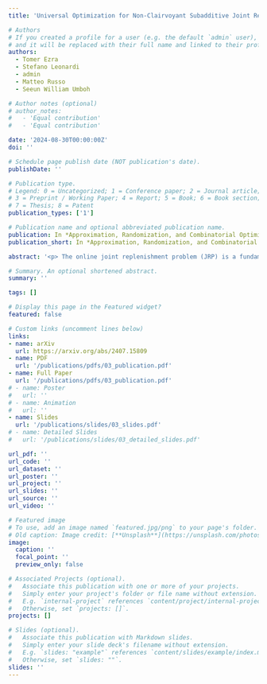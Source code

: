 ```yaml
---
title: 'Universal Optimization for Non-Clairvoyant Subadditive Joint Replenishment'

# Authors
# If you created a profile for a user (e.g. the default `admin` user), write the username (folder name) here
# and it will be replaced with their full name and linked to their profile.
authors:
  - Tomer Ezra
  - Stefano Leonardi
  - admin
  - Matteo Russo
  - Seeun William Umboh

# Author notes (optional)
# author_notes:
#   - 'Equal contribution'
#   - 'Equal contribution'

date: '2024-08-30T00:00:00Z'
doi: ''

# Schedule page publish date (NOT publication's date).
publishDate: ''

# Publication type.
# Legend: 0 = Uncategorized; 1 = Conference paper; 2 = Journal article;
# 3 = Preprint / Working Paper; 4 = Report; 5 = Book; 6 = Book section;
# 7 = Thesis; 8 = Patent
publication_types: ['1']

# Publication name and optional abbreviated publication name.
publication: In *Approximation, Randomization, and Combinatorial Optimization. Algorithms and Techniques* **(APPROX/RANDOM '24)**
publication_short: In *Approximation, Randomization, and Combinatorial Optimization. Algorithms and Techniques* **(APPROX/RANDOM '24)**

abstract: '<p> The online joint replenishment problem (JRP) is a fundamental problem in the area of online problems with delay. Over the last decade, several works have studied generalizations of JRP with different cost functions for servicing requests. Most prior works on JRP and its generalizations have focused on the clairvoyant setting. Recently, Touitou developed a non-clairvoyant framework that provided an $O(\sqrt{n \log n})$ upper bound for a wide class of generalized JRP, where $n$ is the number of request types. <p> We advance the study of non-clairvoyant algorithms by providing a simpler, modular framework that matches the competitive ratio established by Touitou for the same class of generalized JRP. Our key insight is to leverage universal algorithms for Set Cover to approximate arbitrary monotone subadditive functions using a simple class of functions termed disjoint. This allows us to reduce the problem to several independent instances of the TCP Acknowledgement problem, for which a simple 2-competitive non-clairvoyant algorithm is known. The modularity of our framework is a major advantage as it allows us to tailor the reduction to specific problems and obtain better competitive ratios. In particular, we obtain tight $O(\sqrt{n})$-competitive algorithms for two significant problems: Multi-Level Aggregation and Weighted Symmetric Subadditive Joint Replenishment. We also show that, in contrast, Touitou&#39;s algorithm is $\Omega(\sqrt{n \log n})$-competitive for both of these problems.'

# Summary. An optional shortened abstract.
summary: ''

tags: []

# Display this page in the Featured widget?
featured: false

# Custom links (uncomment lines below)
links:
- name: arXiv
  url: https://arxiv.org/abs/2407.15809
- name: PDF
  url: '/publications/pdfs/03_publication.pdf'
- name: Full Paper
  url: '/publications/pdfs/03_publication.pdf'
# - name: Poster
#   url: ''
# - name: Animation
#   url: ''
- name: Slides
  url: '/publications/slides/03_slides.pdf'
# - name: Detailed Slides
#   url: '/publications/slides/03_detailed_slides.pdf'

url_pdf: ''
url_code: ''
url_dataset: ''
url_poster: ''
url_project: ''
url_slides: ''
url_source: ''
url_video: ''

# Featured image
# To use, add an image named `featured.jpg/png` to your page's folder.
# Old caption: Image credit: [**Unsplash**](https://unsplash.com/photos/pLCdAaMFLTE)
image:
  caption: ''
  focal_point: ''
  preview_only: false

# Associated Projects (optional).
#   Associate this publication with one or more of your projects.
#   Simply enter your project's folder or file name without extension.
#   E.g. `internal-project` references `content/project/internal-project/index.md`.
#   Otherwise, set `projects: []`.
projects: []

# Slides (optional).
#   Associate this publication with Markdown slides.
#   Simply enter your slide deck's filename without extension.
#   E.g. `slides: "example"` references `content/slides/example/index.md`.
#   Otherwise, set `slides: ""`.
slides: ''
---
```


<!-- {{% callout note %}}
Click the _Cite_ button above to demo the feature to enable visitors to import publication metadata into their reference management software.
{{% /callout %}}

{{% callout note %}}
Create your slides in Markdown - click the _Slides_ button to check out the example.
{{% /callout %}}

Supplementary notes can be added here, including [code, math, and images](https://wowchemy.com/docs/writing-markdown-latex/). -->
